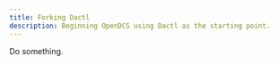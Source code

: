 ```yaml
---
title: Forking Dactl
description: Beginning OpenDCS using Dactl as the starting point.
---
```


Do something.
